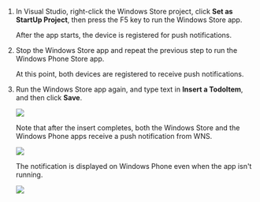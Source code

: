 
1. In Visual Studio, right-click the Windows Store project, click **Set as StartUp Project**, then press the F5 key to run the Windows Store app.
    
    After the app starts, the device is registered for push notifications.

2. Stop the Windows Store app and repeat the previous step to run the Windows Phone Store app.

    At this point, both devices are registered to receive push notifications.

3. Run the Windows Store app again, and type text in **Insert a TodoItem**, and then click **Save**.

    ![](./media/mobile-services-javascript-backend-windows-universal-test-push/mobile-quickstart-push1.png)

    Note that after the insert completes, both the Windows Store and the Windows Phone apps receive a push notification from WNS.

    ![](./media/mobile-services-javascript-backend-windows-universal-test-push/mobile-quickstart-push2.png)

    The notification is displayed on Windows Phone even when the app isn't running.

    ![](./media/mobile-services-javascript-backend-windows-universal-test-push/mobile-quickstart-push5-wp8.png)



